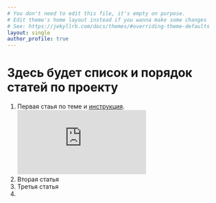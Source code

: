 ```yaml
---
# You don't need to edit this file, it's empty on purpose.
# Edit theme's home layout instead if you wanna make some changes
# See: https://jekyllrb.com/docs/themes/#overriding-theme-defaults
layout: single
author_profile: true
---
```

# Здесь будет список и порядок статей по проекту

1. Первая стаья по теме и [инструкция](https://fondurat-it.github.io/blog/post-sacha/). ![youtube.50-38.png](https:/youtube.com)
2. Вторая статья
3. Третья статья
4. 
